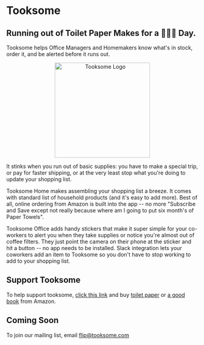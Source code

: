 # Tooksome 

## Running out of Toilet Paper Makes for a 💩💩💩 Day.

Tooksome helps Office Managers and Homemakers know what's in stock,
order it, and be alerted before it runs out.

<p align="center">
  <img src="https://tooksome.github.io/assets/tooksome_logo.svg" alt="Tooksome Logo" width="250px"/>
</p>

It stinks when you run out of basic supplies: you have to make a
special trip, or pay for faster shipping, or at the very least stop
what you're doing to update your shopping list.

Tooksome Home makes assembling your shopping list a breeze. It comes
with standard list of household products (and it's easy to add
more). Best of all, online ordering from Amazon is built into the app
-- no more "Subscribe and Save except not really because where am I
going to put six month's of Paper Towels".

Tooksome Office adds handy stickers that make it super simple for your
co-workers to alert you when they take supplies or notice you're
almost out of coffee filters. They just point the camera on their
phone at the sticker and hit a button -- no app needs to be
installed. Slack integration lets your coworkers add an item to
Tooksome so you don't have to stop working to add to your shopping
list.

## Support Tooksome

To help support tooksome, [click this link](https://amzn.to/38Xnpum) and buy [toilet paper](https://amzn.to/3c9yj2e) or [a good book](https://amzn.to/2SV81sC) from Amazon.

## Coming Soon

To join our mailing list, email flip@tooksome.com
